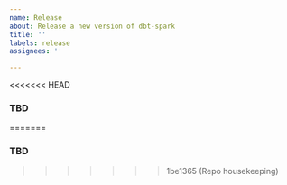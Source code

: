 ```yaml
---
name: Release
about: Release a new version of dbt-spark
title: ''
labels: release
assignees: ''

---
```


<<<<<<< HEAD
### TBD
=======
### TBD
>>>>>>> 1be1365 (Repo housekeeping)
